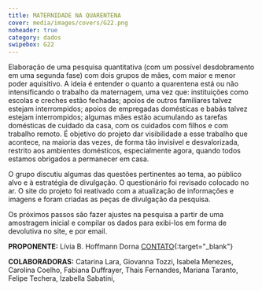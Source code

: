 ```yaml
---
title: MATERNIDADE NA QUARENTENA
cover: media/images/covers/G22.png
noheader: true
category: dados
swipebox: G22
---
```


Elaboração de uma pesquisa quantitativa (com um possível desdobramento em uma segunda fase) com dois grupos de mães, com maior e menor poder aquisitivo. A ideia é entender o quanto a quarentena está ou não intensificando o trabalho da maternagem, uma vez que: instituições como escolas e creches estão fechadas; apoios de outros familiares talvez estejam interrompidos; apoios de empregadas domésticas e babás talvez estejam interrompidos; algumas mães estão acumulando as tarefas domésticas de cuidado da casa, com os cuidados com filhos e com trabalho remoto. É objetivo do projeto dar visibilidade a esse trabalho que acontece, na maioria das vezes, de forma tão invisível e desvalorizada, restrito aos ambientes domésticos, especialmente agora, quando todos estamos obrigados a permanecer em casa.
  
O grupo discutiu algumas das questões pertinentes ao tema, ao público alvo e à estratégia de divulgação. O questionário foi revisado colocado no ar. O site do projeto foi reativado com a atualização de informações e imagens e foram criadas as peças de divulgação da pesquisa.
  
Os próximos passos são fazer ajustes na pesquisa a partir de uma amostragem inicial e
compilar os dados para exibi-los em forma de devolutiva no site, e por email.

**PROPONENTE:**
Lívia B. Hoffmann Dorna
[CONTATO](mailto:liviahoffmann@gmail.com){:target="_blank"}
  
**COLABORADORAS:** Catarina Lara, Giovanna Tozzi, Isabela Menezes, Carolina Coelho, Fabiana Duffrayer, Thais Fernandes, Mariana Taranto, Felipe Techera, Izabella Sabatini, 
